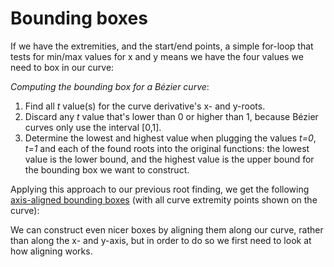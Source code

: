 # Bounding boxes

If we have the extremities, and the start/end points, a simple for-loop that tests for min/max values for x and y means we have the four values we need to box in our curve:

*Computing the bounding box for a Bézier curve*:

1. Find all *t* value(s) for the curve derivative's x- and y-roots.
2. Discard any *t* value that's lower than 0 or higher than 1, because Bézier curves only use the interval [0,1].
3. Determine the lowest and highest value when plugging the values *t=0*, *t=1* and each of the found roots into the original functions: the lowest value is the lower bound, and the highest value is the upper bound for the bounding box we want to construct.

Applying this approach to our previous root finding, we get the following [axis-aligned bounding boxes](https://en.wikipedia.org/wiki/Bounding_volume#Common_types) (with all curve extremity points shown on the curve):

<graphics-element title="Quadratic Bézier bounding box" src="./quadratic.js"></graphics-element>
<graphics-element title="Cubic Bézier bounding box" src="./cubic.js"></graphics-element>

We can construct even nicer boxes by aligning them along our curve, rather than along the x- and y-axis, but in order to do so we first need to look at how aligning works.

